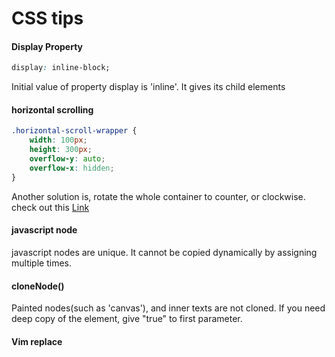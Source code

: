 CSS tips
==========
#### Display Property
```css 
display: inline-block;
```
Initial value of property display is 'inline'. It gives its child elements 
#### horizontal scrolling
```css 
.horizontal-scroll-wrapper {
    width: 100px;
    height: 300px;
    overflow-y: auto;
    overflow-x: hidden;
}
```
Another solution is, rotate the whole container to counter, or clockwise.
check out this [Link](http://css-tricks.com/pure-css-horizontal-scrolling)
#### javascript node
javascript nodes are unique. It cannot be copied dynamically by assigning multiple times.
#### cloneNode()
Painted nodes(such as 'canvas'), and inner texts are not cloned. 
If you need deep copy of the element, give "true" to first parameter.
#### Vim replace


